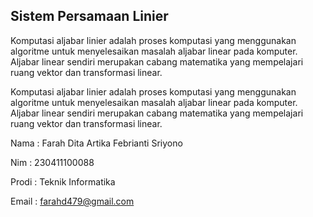 ## Sistem Persamaan Linier 

Komputasi aljabar linier adalah proses komputasi yang menggunakan algoritme untuk menyelesaikan masalah aljabar linear pada komputer. Aljabar linear sendiri merupakan cabang matematika yang mempelajari ruang vektor dan transformasi linear. 

Komputasi aljabar linier adalah proses komputasi yang menggunakan algoritme untuk menyelesaikan masalah aljabar linear pada komputer. Aljabar linear sendiri merupakan cabang matematika yang mempelajari ruang vektor dan transformasi linear. 

Nama : Farah Dita Artika Febrianti Sriyono

Nim : 230411100088

Prodi : Teknik Informatika 

Email : farahd479@gmail.com
```{tableofcontents}
```
